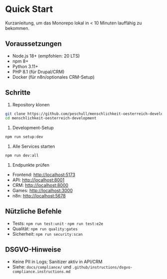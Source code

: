 # Quick Start

Kurzanleitung, um das Monorepo lokal in < 10 Minuten lauffähig zu bekommen.

## Voraussetzungen

- Node.js 18+ (empfohlen: 20 LTS)
- npm 8+
- Python 3.11+
- PHP 8.1 (für Drupal/CRM)
- Docker (für n8n/optionales CRM-Setup)

## Schritte

1. Repository klonen

```bash
git clone https://github.com/peschull/menschlichkeit-oesterreich-development.git
cd menschlichkeit-oesterreich-development
```

1. Development-Setup

```bash
npm run setup:dev
```

1. Alle Services starten

```bash
npm run dev:all
```

1. Endpunkte prüfen

- Frontend: <http://localhost:5173>
- API: <http://localhost:8001>
- CRM: <http://localhost:8000>
- Games: <http://localhost:3000>
- n8n: <http://localhost:5678>

## Nützliche Befehle

- Tests: `npm run test:unit` · `npm run test:e2e`
- Qualität: `npm run quality:gates`
- Sicherheit: `npm run security:scan`

## DSGVO-Hinweise

- Keine PII in Logs; Sanitizer aktiv in API/CRM
- Siehe: `docs/compliance/` und `.github/instructions/dsgvo-compliance.instructions.md`
